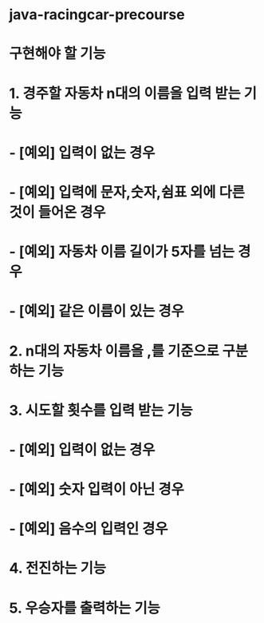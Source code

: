 # java-racingcar-precourse

# 구현해야 할 기능
# 1. 경주할 자동차 n대의 이름을 입력 받는 기능
#   - [예외] 입력이 없는 경우
#   - [예외] 입력에 문자,숫자,쉼표 외에 다른 것이 들어온 경우
#   - [예외] 자동차 이름 길이가 5자를 넘는 경우
#   - [예외] 같은 이름이 있는 경우
# 2. n대의 자동차 이름을 ,를 기준으로 구분하는 기능
# 3. 시도할 횟수를 입력 받는 기능
#   - [예외] 입력이 없는 경우
#   - [예외] 숫자 입력이 아닌 경우
#   - [예외] 음수의 입력인 경우
# 4. 전진하는 기능
# 5. 우승자를 출력하는 기능